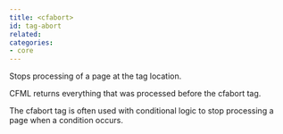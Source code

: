 ```yaml
---
title: <cfabort>
id: tag-abort
related:
categories:
- core
---
```


Stops processing of a page at the tag location. 

CFML returns everything that was processed before the cfabort tag. 

The cfabort tag is often used with conditional logic to stop processing a page when a condition occurs.
